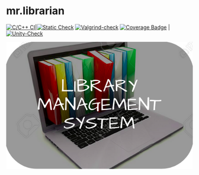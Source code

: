 # mr.librarian

[![C/C++ CI](https://github.com/shivani-11318/mr.librarian/tree/main/.github/workflows/c-build.yml/badge.svg)](https://github.com/shivani-11318/mr.librarian/actions/workflows/c-build.yml)|[![Static Check](https://github.com/shivani-11318/mr.librarian/tree/main/.github/workflows/cppcheck.yml/badge.svg)](https://github.com/shivani-11318/mr.librarian/actions/workflows/cppcheck.yml) [![Valgrind-check](https://github.com/shivani-11318/mr.librarian/tree/main/.github/workflows/Valgrind.yml/badge.svg)](https://github.com/shivani-11318/mr.librarian/actions/workflows/Valgrind.yml) [![Coverage Badge](https://img.shields.io/badge/coverage-99.82%25-blue)]()  | [![Unity-Check](https://github.com/shivani-11318/mr.librarian/tree/main/.github/workflows/unit-test.yml/badge.svg)](https://github.com/shivani-11318/mr.librarian/actions/workflows/unit-test.yml)

![Title](1_Requirements/title.png)
